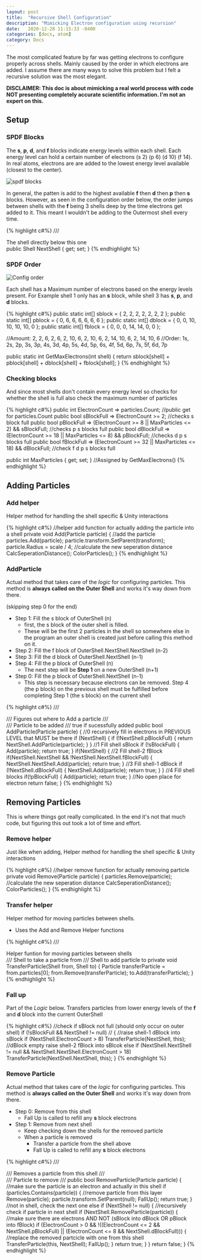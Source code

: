 ```yaml
---
layout: post
title:  "Recursive Shell Configuration"
description: "Mimicking Electron configuration using recursion"
date:   2020-12-28 11:15:33 -0400
categories: [docs, atom]
category: Docs
---
```


The most complicated feature by far was getting electrons to configure properly across shells. Mainly caused by the order in which electrons are added. I assume there are many ways to solve this problem but I felt a recursive solution was the most elegant.

**DISCLAIMER: This doc is about mimicking a real world process with code NOT presenting completely accurate scientific information. I'm not an expert on this.**

<!--more-->

## Setup

### SPDF Blocks

The **s**, **p**, **d**, and **f** blocks indicate energy levels within each shell. Each energy level can hold a certain number of electrons (s 2) (p 6) (d 10) (f 14).
In real atoms, electrons are are added to the lowest energy level available (closest to the center). 

![spdf blocks]({{site.url}}/media/Project/Atom/blocks.png)


In general, the patten is add to the highest available **f** then **d** then **p** then **s** blocks. However, as seen in the configuration order below, the order jumps between shells with the **f** being 3 shells deep by the time electrons get added to it. This meant I wouldn't be adding to the Outermost shell every time.

{% highlight c#%}
/// <summary> The shell directly below this one </summary>
public Shell NextShell { get; set; } 
{% endhighlight %} 

### SPDF Order

![Config order]({{site.url}}/media/Project/Atom/config.png)

Each shell has a Maximum number of electrons based on the energy levels present. For Example shell 1 only has an **s**
block, while shell 3 has **s**, **p**, and **d** blocks. 

{% highlight c#%}
public static int[] sblock = { 2, 2, 2, 2, 2, 2, 2 };
public static int[] pblock = { 0, 6, 6, 6, 6, 6, 6 };
public static int[] dblock = { 0, 0, 10, 10, 10, 10, 0 };
public static int[] fblock = { 0, 0, 0, 14, 14, 0, 0 };

//Amount: 2,  2,  6,  2,  6,  2, 10,  6,  2, 10,  6,  2, 14, 10,  6,  2, 14, 10,  6
//Order: 1s, 2s, 2p, 3s, 3p, 4s, 3d, 4p, 5s, 4d, 5p, 6s, 4f, 5d, 6p, 7s, 5f, 6d, 7p

public static int GetMaxElectrons(int shell)
{
    return sblock[shell] + pblock[shell] + dblock[shell] + fblock[shell];
}
{% endhighlight %} 

### Checking blocks

And since most shells don't contain every energy level so checks for whether the shell is full also check the maximum number of particles

{% highlight c#%}
public int ElectronCount => particles.Count; //public get for particles.Count
public bool sBlockFull => ElectronCount >= 2; //checks s block full
public bool pBlockFull => (ElectronCount >= 8 || MaxParticles <= 2) && sBlockFull; //checks p s blocks full
public bool dBlockFull => (ElectronCount >= 18 || MaxParticles <= 8) && pBlockFull; //checks d p s blocks full
public bool fBlockFull => (ElectronCount >= 32 || MaxParticles <= 18) && dBlockFull; //check f d p s blocks full

public int MaxParticles { get; set; } //Assigned by GetMaxElectrons()
{% endhighlight %}    


## Adding Particles

### Add helper

Helper method for handling the shell specific & Unity interactions

{% highlight c#%}
//helper add function for actually adding the particle into a shell
private void Add(Particle particle)
{
    //add the particle
    particles.Add(particle);
    particle.transform.SetParent(transform);
    particle.Radius = scale / 4;
    //calculate the new seperation distance
    CalcSeperationDistance();
    ColorParticles();
}
{% endhighlight %}   

### AddParticle 

Actual method that takes care of the *logic* for configuring particles.
This method is **always called on the Outer Shell** and works it's way down from there.

(skipping step 0 for the end)

- Step 1: Fill the s block of OuterShell (n)
    - first, the s block of the outer shell is filled. 
    - These will be the first 2 particles in the shell so somewhere else in the program an outer shell is created just before calling this method on it. 
- Step 2: Fill the f block of OuterShell.NextShell.NextShell (n-2)
- Step 3: Fill the d block of OuterShell.NextShell (n-1)
- Step 4: Fill the p block of OuterShell (n)
    - The next step will be **Step 1** on a new OuterShell (n+1)
- Step 0: Fill the p block of OuterShell.NextShell (n-1)
    - This step is necessary because electrons can be removed. Step 4 (the p block) on the previous shell must be fulfilled before completing Step 1 (the s block) on the current shell


{% highlight c#%}
/// <summary>
/// Figures out where to Add a particle
/// </summary>
/// <param name="particle">Particle to be added</param>
/// <returns>true if sucessfully added</returns>
public bool AddParticle(Particle particle)
{
    //0 recursively fill in electrons in PREVIOUS LEVEL that MUST be there
    if (NextShell)
    {
        if (!NextShell.pBlockFull)
        {
            return NextShell.AddParticle(particle);
        }
    }
    //1 Fill shell sBlock
    if (!sBlockFull)
    {
        Add(particle);
        return true;
    }
    if(NextShell)
    {
        //2 Fill shell-2 fBlock
        if(NextShell.NextShell && !NextShell.NextShell.fBlockFull)
        {
            NextShell.NextShell.Add(particle);
            return true;
        }
        //3 Fill shell-1 dBlock
        if (!NextShell.dBlockFull) {
            NextShell.Add(particle);
            return true;
        }
    }
    //4 Fill shell blocks
    if(!pBlockFull)
    {
        Add(particle);
        return true;
    }
    //No open place for electron
    return false;
}
{% endhighlight %}    

## Removing Particles
This is where things got really complicated. In the end it's not that much code, but figuring this out took a lot of time and effort. 

### Remove helper

Just like when adding, Helper method for handling the shell specific & Unity interactions

{% highlight c#%}
//helper remove function for actually removing particle
private void Remove(Particle particle)
{
    particles.Remove(particle);
    //calculate the new seperation distance
    CalcSeperationDistance();
    ColorParticles();
}
{% endhighlight %}  

### Transfer helper

Helper method for moving particles between shells.
- Uses the Add and Remove Helper functions

{% highlight c#%}
/// <summary> Helper funtion for moving particles between shells </summary>
/// <param name="from">Shell to take a particle from</param>
/// <param name="to">Shell to add particle to</param>
private void TransferParticle(Shell from, Shell to)
{
    Particle transferParticle = from.particles[0];
    from.Remove(transferParticle);
    to.Add(transferParticle);
}
{% endhighlight %}  

### Fall up

Part of the *Logic* below. Transfers particles from lower energy levels of the **f** and **d** block into the current OuterShell

{% highlight c#%}
//check if sBlock not full (should only occur on outer shell)
if (!sBlockFull && NextShell != null) //
{
    //raise shell-1 dBlock into sBlock
    if (NextShell.ElectronCount > 8)
        TransferParticle(NextShell, this);
    //dBlock empty raise shell-2 fBlock into sBlcok
    else if (NextShell.NextShell != null && NextShell.NextShell.ElectronCount > 18)
        TransferParticle(NextShell.NextShell, this);
}
{% endhighlight %}  

### Remove Particle

Actual method that takes care of the *logic* for configuring particles.
This method is **always called on the Outer Shell** and works it's way down from there.

- Step 0: Remove from this shell 
    - Fall Up is called to refill any **s** block electrons
- Step 1: Remove from next shell 
    - Keep checking down the shells for the removed particle
    - When a particle is removed
        - Transfer a particle from the shell above
        - Fall Up is called to refill any **s** block electrons

{% highlight c#%}
/// <summary>
/// Removes a particle from this shell
/// </summary>
/// <param name="particle">Particle to remove</param>
/// <returns></returns>
public bool RemoveParticle(Particle particle)
{
    //make sure the particle is an electron and actually in this shell
    if (particles.Contains(particle))
    {
        //remove particle from this layer
        Remove(particle);
        particle.transform.SetParent(null);
        FallUp();
        return true;
    }
    //not in shell, check the next one
    else if (NextShell != null)
    {
        //recursively check if particle in next shell
        if (NextShell.RemoveParticle(particle))
        {
            //make sure there are electrons AND NOT (sBlock into dBlock OR pBlock into fBlock)
            if (ElectronCount > 0 && !((ElectronCount <= 2 && NextShell.pBlockFull) || (ElectronCount <= 8 && NextShell.dBlockFull))) {
                //replace the removed partcicle with one from this shell
                TransferParticle(this, NextShell);
                FallUp(); 
            }
            return true;
        }
    }
    return false;
}
{% endhighlight %} 